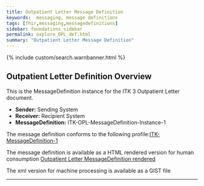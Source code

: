 ```yaml
---
title: Outpatient Letter Message Definition
keywords:  messaging, message definitions
tags: [fhir,messaging,messagedefinitions]
sidebar: foundations_sidebar
permalink: explore_OPL_def.html
summary: "Outpatient Letter Message Definition"
---
```


{% include custom/search.warnbanner.html %}

## Outpatient Letter Definition Overview ##

This is the MessageDefinition instance for the ITK 3 Outpatient Letter document.

- **Sender:**  Sending System
- **Receiver:** Recipient System
- **MessageDefinition:** ITK-OPL-MessageDefinition-Instance-1

The message definition conforms to the following profile:[ITK-MessageDefinition-1](https://fhir.nhs.uk/STU3/StructureDefinition/ITK-MessageDefinition-1)

The message definition is available as a HTML rendered version for human consumption [Outpatient Letter MessageDefinition rendered](https://fhir.nhs.uk/STU3/MessageDefinition/ITK-OPL-MessageDefinition-Instance-1) 

The xml version for machine processing is available as a GIST file


<script src="https://gist.github.com/IOPS-DEV/a813114f9f779acfea4fce81df8231ed.js"></script>
---










